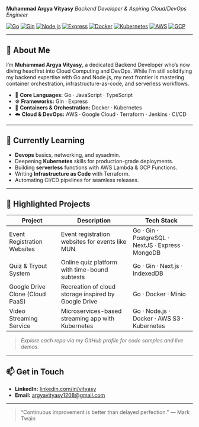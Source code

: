 **Muhammad Argya Vityasy**
*Backend Developer & Aspiring Cloud/DevOps Engineer*

[![Go](https://img.shields.io/badge/Go-00ADD8?logo=go)](https://golang.org/) [![Gin](https://img.shields.io/badge/Gin-000000?logo=gin)](https://github.com/gin-gonic/gin) [![Node.js](https://img.shields.io/badge/Node.js-339933?logo=node.js)](https://nodejs.org/) [![Express](https://img.shields.io/badge/Express.js-000000?logo=express)](https://expressjs.com/) [![Docker](https://img.shields.io/badge/Docker-2496ED?logo=docker)](https://www.docker.com/) [![Kubernetes](https://img.shields.io/badge/Kubernetes-326CE5?logo=kubernetes)](https://kubernetes.io/) [![AWS](https://img.shields.io/badge/AWS-232F3E?logo=amazon-aws)](https://aws.amazon.com/) [![GCP](https://img.shields.io/badge/GCP-4285F4?logo=google-cloud)](https://cloud.google.com/)

---

## 🔭 About Me

I’m **Muhammad Argya Vityasy**, a dedicated Backend Developer who’s now diving headfirst into Cloud Computing and DevOps. While I’m still solidifying my backend expertise with Go and Node.js, my next frontier is mastering container orchestration, infrastructure-as-code, and serverless workflows.

* 🔧 **Core Languages:** Go · JavaScript · TypeScript
* ⚙️ **Frameworks:** Gin · Express
* 🐳 **Containers & Orchestration:** Docker · Kubernetes
* ☁️ **Cloud & DevOps:** AWS · Google Cloud · Terraform · Jenkins · CI/CD

---

## 🌱 Currently Learning

* **Devops** basics, networking, and sysadmin.
* Deepening **Kubernetes** skills for production-grade deployments.
* Building **serverless** functions with AWS Lambda & GCP Functions.
* Writing **Infrastructure as Code** with Terraform.
* Automating CI/CD pipelines for seamless releases.

---

## 📂 Highlighted Projects

| Project                         | Description                                          | Tech Stack                                          |
| ------------------------------- | ---------------------------------------------------- | --------------------------------------------------- |
| Event Registration Websites     | Event registration websites for events like MUN      | Go · Gin · PostgreSQL · NextJS · Express · MongoDB  |
| Quiz & Tryout System            | Online quiz platform with time-bound subtests        | Go · Gin · Next.js · IndexedDB                      |
| Google Drive Clone (Cloud PaaS) | Recreation of cloud storage inspired by Google Drive | Go · Docker · Minio                                 |
| Video Streaming Service         | Microservices-based streaming app with Kubernetes    | Go · Node.js · Docker · AWS S3 · Kubernetes         |

> *Explore each repo via my GitHub profile for code samples and live demos.*

---

## 📫 Get in Touch

* **LinkedIn:** [linkedin.com/in/vityasy](https://www.linkedin.com/in/vityasy)
* **Email:** [argyavityasy1208@gmail.com](mailto:argyavityasy1208@gmail.com)

---

> “Continuous improvement is better than delayed perfection.”
> — Mark Twain
